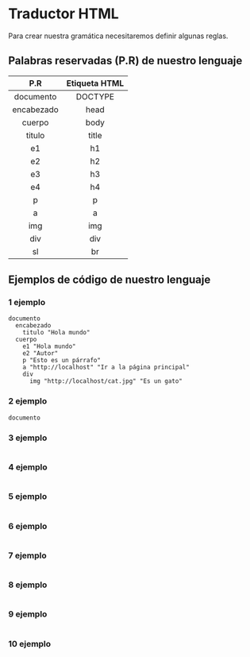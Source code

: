 # Traductor HTML
Para crear nuestra gramática necesitaremos definir algunas reglas.
## Palabras reservadas (P.R) de nuestro lenguaje
| P.R | Etiqueta HTML |
| :---: | :---: |
| documento | DOCTYPE |
| encabezado | head |
| cuerpo | body |
| titulo | title |
| e1 | h1 |
| e2 | h2 |
| e3 | h3 |
| e4 | h4 |
| p | p |
| a | a |
| img | img |
| div | div |
| sl | br |

## Ejemplos de código de nuestro lenguaje
### 1 ejemplo
```
documento
  encabezado
    titulo "Hola mundo"
  cuerpo
    e1 "Hola mundo"
    e2 "Autor"
    p "Esto es un párrafo"
    a "http://localhost" "Ir a la página principal"
    div
      img "http://localhost/cat.jpg" "Es un gato"
```

### 2 ejemplo
```
documento 
```

### 3 ejemplo
```
```

### 4 ejemplo
```
```

### 5 ejemplo
```
```

### 6 ejemplo
```
```

### 7 ejemplo
```
```

### 8 ejemplo
```
```

### 9 ejemplo
```
```

### 10 ejemplo
```
```